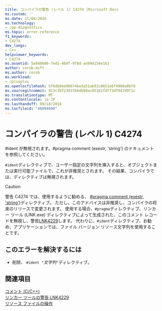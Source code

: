 ```yaml
---
title: コンパイラの警告 (レベル 1) C4274 |Microsoft Docs
ms.custom: ''
ms.date: 11/04/2016
ms.technology:
- cpp-diagnostics
ms.topic: error-reference
f1_keywords:
- C4274
dev_langs:
- C++
helpviewer_keywords:
- C4274
ms.assetid: 5a948680-7ed1-469f-978d-ae99d154e161
author: corob-msft
ms.author: corob
ms.workload:
- cplusplus
ms.openlocfilehash: 5f6db0ee96674beda51ab02c8651e6f4960a0bf8
ms.sourcegitcommit: 913c3bf23937b64b90ac05181fdff3df947d9f1c
ms.translationtype: MT
ms.contentlocale: ja-JP
ms.lasthandoff: 09/18/2018
ms.locfileid: "46094690"
---
```

# <a name="compiler-warning-level-1-c4274"></a>コンパイラの警告 (レベル 1) C4274

\#ident が無視されます。#pragma comment (exestr, 'string') のドキュメントを参照してください。

`#ident`ディレクティブで、ユーザー指定の文字列を挿入すると、オブジェクトまたは実行可能ファイルで、これが非推奨とされます。 その結果、コンパイラでは、ディレクティブは無視されます。

> [!CAUTION]
>  警告 C4274 では、使用するように勧める、 [#pragma comment (exestr, 'string')](../../preprocessor/comment-c-cpp.md)ディレクティブ。 ただし、このアドバイスは非推奨し、コンパイラの将来のリリースで変更されます。 使用する場合、`#pragma`ディレクティブ、リンカー ツール (LINK.exe) ディレクティブによって生成された、このコメント レコードを無視し、警告[LNK4229](../../error-messages/tool-errors/linker-tools-warning-lnk4229.md)します。 代わりに、`#ident`ディレクティブ、お勧め、アプリケーションでは、ファイル バージョン リソース文字列を使用することです。

## <a name="to-correct-this-error"></a>このエラーを解決するには

- 削除、 `#ident "`*文字列*`"`ディレクティブ。

## <a name="see-also"></a>関連項目

[コメント (C/C++)](../../preprocessor/comment-c-cpp.md)<br/>
[リンカー ツールの警告 LNK4229](../../error-messages/tool-errors/linker-tools-warning-lnk4229.md)<br/>
[リソース ファイルの操作](../../windows/working-with-resource-files.md)